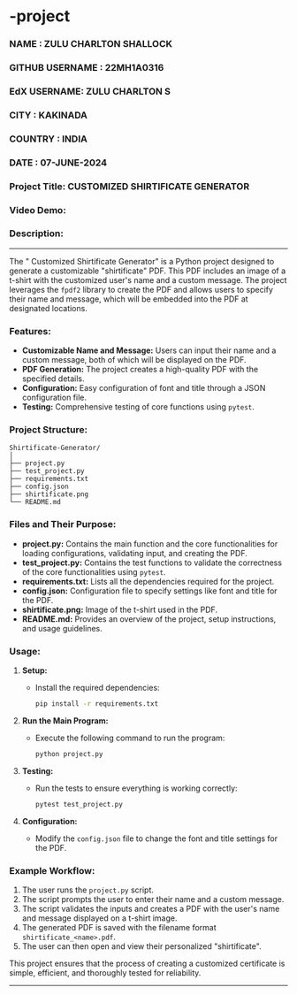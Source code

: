# -project
### **NAME** : **ZULU CHARLTON SHALLOCK**
### **GITHUB USERNAME** : **22MH1A0316**
### **EdX USERNAME**: **ZULU CHARLTON S**
### **CITY** : **KAKINADA**
### **COUNTRY** : **INDIA**
### **DATE** : **07-JUNE-2024**
### Project Title: CUSTOMIZED SHIRTIFICATE GENERATOR
### Video Demo:  <URL HERE>
### Description:
_____
The " Customized Shirtificate Generator" is a Python project designed to generate a customizable "shirtificate" PDF. This PDF includes an image of a t-shirt with the  customized user's name and a custom message. The project leverages the `fpdf2` library to create the PDF and allows users to specify their name and message, which will be embedded into the PDF at designated locations.

### Features:
- **Customizable Name and Message:** Users can input their name and a custom message, both of which will be displayed on the PDF.
- **PDF Generation:** The project creates a high-quality PDF with the specified details.
- **Configuration:** Easy configuration of font and title through a JSON configuration file.
- **Testing:** Comprehensive testing of core functions using `pytest`.

### Project Structure:

```
Shirtificate-Generator/
│
├── project.py
├── test_project.py
├── requirements.txt
├── config.json
├── shirtificate.png
└── README.md
```

### Files and Their Purpose:

- **project.py:** Contains the main function and the core functionalities for loading configurations, validating input, and creating the PDF.
- **test_project.py:** Contains the test functions to validate the correctness of the core functionalities using `pytest`.
- **requirements.txt:** Lists all the dependencies required for the project.
- **config.json:** Configuration file to specify settings like font and title for the PDF.
- **shirtificate.png:** Image of the t-shirt used in the PDF.
- **README.md:** Provides an overview of the project, setup instructions, and usage guidelines.

### Usage:

1. **Setup:**
   - Install the required dependencies:
     ```sh
     pip install -r requirements.txt
     ```

2. **Run the Main Program:**
   - Execute the following command to run the program:
     ```sh
     python project.py
     ```

3. **Testing:**
   - Run the tests to ensure everything is working correctly:
     ```sh
     pytest test_project.py
     ```

4. **Configuration:**
   - Modify the `config.json` file to change the font and title settings for the PDF.

### Example Workflow:

1. The user runs the `project.py` script.
2. The script prompts the user to enter their name and a custom message.
3. The script validates the inputs and creates a PDF with the user's name and message displayed on a t-shirt image.
4. The generated PDF is saved with the filename format `shirtificate_<name>.pdf`.
5. The user can then open and view their personalized "shirtificate".

This project ensures that the process of creating a customized certificate is simple, efficient, and thoroughly tested for reliability.
_______



